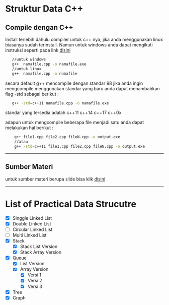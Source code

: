 # Struktur Data C++


## Compile dengan C++

 Install terlebih dahulu compiler untuk c++ nya, jika anda menggunakan linux biasanya sudah terinstall. Namun untuk windows anda dapat mengikuti instruksi seperti pada link [disini](https://www.ics.uci.edu/~pattis/common/handouts/mingweclipse/mingw.html "Tutorial Instalasi di Windows")

 ```bash
    //untuk windows
    g++  namafile.cpp -o namafile.exe
    //untuk linux
    g++  namafile.cpp -o namafile
 ``` 

 secara default g++ mencompile dengan standar 98 jika anda ingin mengcompile menggunakan standar  yang baru anda dapat menambahkan flag -std sebagai berikut :

 ```bash
    g++ -std=c++11 namafile.cpp -o namafile.exe
 ```
 standar yang tersedia adalah c++11 c++14 c++17  c++0x

adapun untuk mengcompile beberapa file menjadi satu anda dapat melakukan hal berikut : 

```bash
    g++ file1.cpp file2.cpp fileN.cpp -o output.exe
    //atau
    g++ -std=c++11 file1.cpp file2.cpp fileN.cpp -o output.exe
```

---------------------------------------------------------------------------

## Sumber Materi

untuk sumber materi berupa slide bisa klik [disini](https://anditya.staff.telkomuniversity.ac.id/academic/asd/)

---------------------------------------------------------------------------

# List of Practical Data Strucutre

* [x] Singgle Linked List
* [x] Double Linked List
* [ ] Circular Linked List
* [ ] Multi Linked List
* [x] Stack
    * [x] Stack List Version
    * [x] Stack Array Version
* [x] Queue
    * [x] List Version
    * [x] Array Version
        * [x] Versi 1
        * [x] Versi 2
        * [x] Versi 3
* [x] Tree
* [x] Graph 
